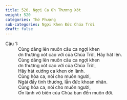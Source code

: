 ```yaml
---
title: 520. Ngợi Ca Ơn Thương Xót
weight: 520
categories: Thờ Phượng
sub-categories: Ngợi Khen Đức Chúa Trời
draft: false
---
```

<dl><dt>Câu 1:</dt><dd data-verse="1">Cùng dâng lên muôn câu ca ngợi khen <br/>ơn thương xót cao vời của Chúa Trời, Hãy hát lên. <br/>Cùng dâng lên muôn câu ca ngợi khen <br/>ơn thương xót cao vời của Chúa Trời, <br/>Hãy hát xướng ca khen ơn lành. <br/>Cùng hòa ca, nói cho muôn người, <br/>Ngài đầy tình thương, lẫn đức khoan nhân. <br/>Cùng hòa ca, nói cho muôn người, <br/>Ơn lành vô biên của Chúa ban đến muôn đời. </dd></dl>